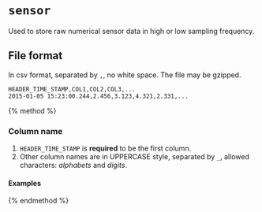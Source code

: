 # `sensor`

Used to store raw numerical sensor data in high or low sampling frequency.

## File format

In csv format, separated by `,`, no white space. The file may be gzipped.

```
HEADER_TIME_STAMP,COL1,COL2,COL3,...
2015-01-05 15:23:00.244,2.456,3.123,4.321,2.331,...
```

{% method %}

### Column name

1. `HEADER_TIME_STAMP` is **required** to be the first column.
2. Other column names are in UPPERCASE style, separated by `_`, allowed characters: *alphabets* and *digits*.

#### Examples



{% endmethod %}
